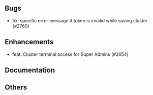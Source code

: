 ## Bugs
- fix: specific error message if token is invalid while saving cluster (#2760)
## Enhancements
- feat: Cluster terminal access for Super Admins (#2654)
## Documentation
## Others
